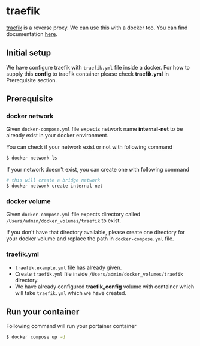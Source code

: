 # traefik
[traefik](https://traefik.io/traefik/) is a reverse proxy. We can use this with a docker too. You can find documentation [here](https://doc.traefik.io/traefik/).

## Initial setup
We have configure traefik with `traefik.yml` file inside a docker.
For how to supply this **config** to traefik container please check **traefik.yml** in Prerequisite section.

## Prerequisite
### docker network
Given `docker-compose.yml` file expects network name **internal-net** to be already exist in your docker environment.

You can check if your network exist or not with following command
```bash
$ docker network ls
```

If your network doesn't exist, you can create one with following command
```bash
# this will create a bridge network
$ docker network create internal-net
```
### docker volume
Given `docker-compose.yml` file expects directory called `/Users/admin/docker_volumes/traefik` to exist.

If you don't have that directory available, please create one directory for your docker volume and replace the path in `docker-compose.yml` file.

### traefik.yml
- `traefik.example.yml` file has already given.
- Create `traefik.yml` file inside `/Users/admin/docker_volumes/traefik` directory.
- We have already configured **traefik_config** volume with container which will take `traefik.yml` which we have created.
## Run your container
Following command will run your portainer container
```bash
$ docker compose up -d
```